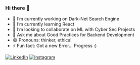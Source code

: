 ### Hi there 👋

<!--
**1UC1F3R616/1UC1F3R616**
-->

- 🔭 I’m currently working on Dark-Net Search Engine
- 🌱 I’m currently learning React
- 👯 I’m looking to collaborate on ML with Cyber Sec Projects
- 💬 Ask me about Good Practices for Backend Development
- 😄 Pronouns: thinker, ethical
- ⚡ Fun fact: Got a new Error... Progress :)

[![LinkedIn](https://img.shields.io/static/v1.svg?label=Connect&message=@Kush&color=grey&logo=linkedin&labelColor=blue&style=social)](https://www.linkedin.com/in/kush-choudhary-567b38169?lipi=urn%3Ali%3Apage%3Ad_flagship3_profile_view_base_contact_details%3BDYkgbUGhTniMSRqOUkdN3A%3D%3D) [![Instagram](https://img.shields.io/badge/Instagram-follow-yellow.svg?logo=instagram&logoColor=white)](https://www.instagram.com/1UC1F3R616/)
